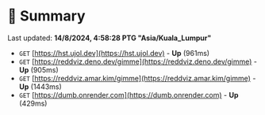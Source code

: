 # 📖 Summary
Last updated: **14/8/2024, 4:58:28 PTG "Asia/Kuala_Lumpur"**

- `GET` [https://hst.ujol.dev](https://hst.ujol.dev) - **Up** (961ms)
- `GET` [https://reddviz.deno.dev/gimme](https://reddviz.deno.dev/gimme) - **Up** (905ms)
- `GET` [https://reddviz.amar.kim/gimme](https://reddviz.amar.kim/gimme) - **Up** (1443ms)
- `GET` [https://dumb.onrender.com](https://dumb.onrender.com) - **Up** (429ms)
